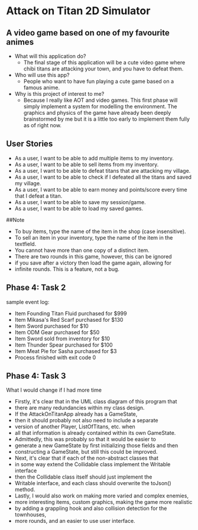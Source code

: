 # Attack on Titan 2D Simulator 

## A video game based on one of my favourite animes

- What will this application do?
  - The final stage of this application will be a cute video game where chibi titans are attacking your town, and you have to defeat them.
- Who will use this app?
  - People who want to have fun playing a cute game based on a famous anime.
- Why is this project of interest to me?
  - Because I really like AOT and video games. This first phase will simply implement a system for modelling the environment. The graphics and physics of the game have already been deeply brainstormed by me but it is a little too early to implement them fully as of right now.

## User Stories
- As a user, I want to be able to add multiple items to my inventory.
- As a user, I want to be able to sell items from my inventory.
- As a user, I want to be able to defeat titans that are attacking my village.
- As a user, I want to be able to check if I defeated all the titans and saved my village.
- As a user, I want to be able to earn money and points/score every time that I defeat a titan.
- As a user, I want to be able to save my session/game.
- As a user, I want to be able to load my saved games.

##Note
- To buy items, type the name of the item in the shop (case insensitive).
- To sell an item in your inventory, type the name of the item in the textfield.
- You cannot have more than one copy of a distinct item.
- There are two rounds in this game, however, this can be ignored
- if you save after a victory then load the game again, allowing for 
- infinite rounds. This is a feature, not a bug.

## Phase 4: Task 2
sample event log:
- Item Founding Titan Fluid purchased for $999
- Item Mikasa's Red Scarf purchased for $130
- Item Sword purchased for $10
- Item ODM Gear purchased for $50
- Item Sword sold from inventory for $10
- Item Thunder Spear purchased for $100
- Item Meat Pie for Sasha purchased for $3
- Process finished with exit code 0

## Phase 4: Task 3
What I would change if I had more time
- Firstly, it's clear that in the UML class diagram of this program that
- there are many redundancies within my class design.
- If the AttackOnTitanApp already has a GameState, 
- then it should probably not also need to include a separate
- version of another Player, ListOfTitans, etc. when 
- all that information is already contained within its own GameState.
- Admittedly, this was probably so that it would be easier to 
- generate a new GameState by first initializing those fields and then
- constructing a GameState, but still this could be improved.
- Next, it's clear that if each of the non-abstract classes that
- in some way extend the Collidable class implement the Writable interface
- then the Collidable class itself should just implement the 
- Writable interface, and each class should overwrite the toJson() method.
- Lastly, I would also work on making more varied and complex enemies,
- more interesting items, custom graphics, making the game more realistic
- by adding a grappling hook and also collision detection for the townhouses,
- more rounds, and an easier to use user interface.
